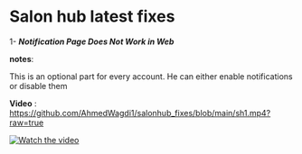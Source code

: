 # Salon hub latest fixes

1- ***Notification Page Does Not Work in Web***

**notes**:

This is an optional part for every account. He can either enable notifications or disable them 

**Video** :
https://github.com/AhmedWagdi1/salonhub_fixes/blob/main/sh1.mp4?raw=true

[![Watch the video](https://raw.githubusercontent.com/username/repo/main/images/video-thumbnail.png)](https://github.com/AhmedWagdi1/salonhub_fixes/blob/main/sh1.mp4?raw=true)
